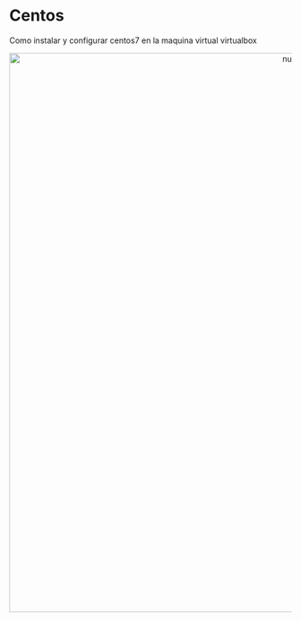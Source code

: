 # Centos
Como instalar y configurar centos7 en la maquina virtual virtualbox
<p align="center">
  <img src="1" alt="nuevo" width="1000px">
</p>
